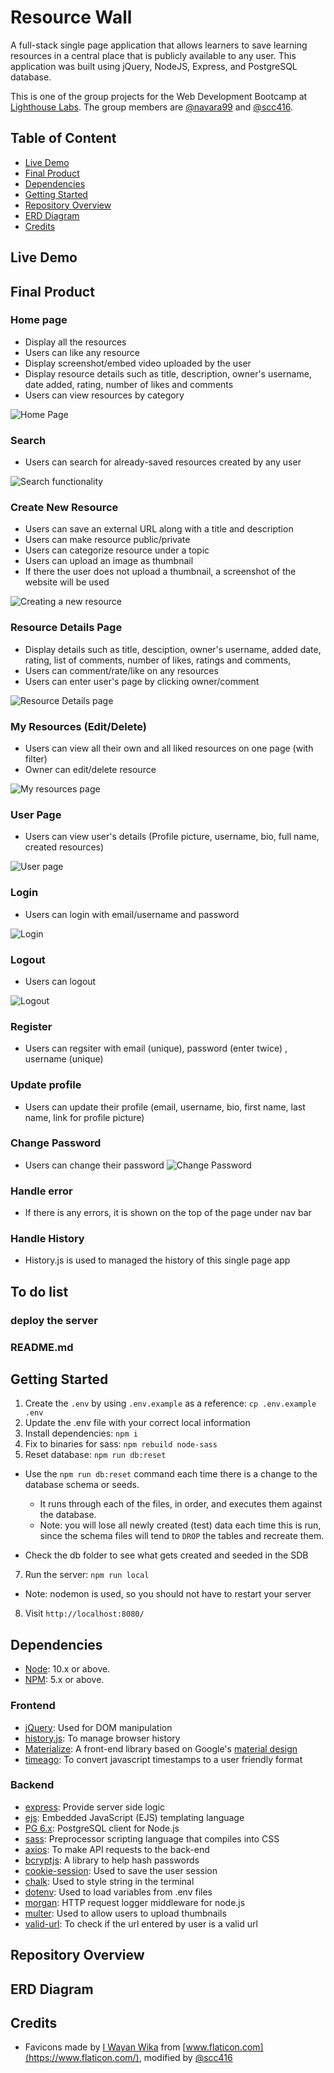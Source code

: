 # Resource Wall

A full-stack single page application that allows learners to save learning resources in a central place that is publicly available to any user. This application was built using jQuery, NodeJS, Express, and PostgreSQL database.

This is one of the group projects for the Web Development Bootcamp at [Lighthouse Labs](https://www.lighthouselabs.ca/). The group members are [@navara99](https://github.com/navara99) and [@scc416](https://github.com/scc416).

## Table of Content

- [Live Demo](#live-demo)
- [Final Product](#final-product)
- [Dependencies](#dependencies)
- [Getting Started](#getting-started)
- [Repository Overview](#repository-overview)
- [ERD Diagram](#erd-diagram)
- [Credits](#credits)

## Live Demo

## Final Product

### Home page

- Display all the resources
- Users can like any resource
- Display screenshot/embed video uploaded by the user
- Display resource details such as title, description, owner's username, date added, rating, number of likes and comments
- Users can view resources by category

![Home Page](./docs/home-page.gif)

### Search

- Users can search for already-saved resources created by any user

![Search functionality](./docs/search-functionality.gif)

### Create New Resource

- Users can save an external URL along with a title and description
- Users can make resource public/private
- Users can categorize resource under a topic
- Users can upload an image as thumbnail
- If there the user does not upload a thumbnail, a screenshot of the website will be used

![Creating a new resource](./docs/create-new-resource.gif)

### Resource Details Page

- Display details such as title, desciption, owner's username, added date, rating, list of comments, number of likes, ratings and comments,
- Users can comment/rate/like on any resources
- Users can enter user's page by clicking owner/comment

![Resource Details page](./docs/resource-details.gif)

### My Resources (Edit/Delete)

- Users can view all their own and all liked resources on one page (with filter)
- Owner can edit/delete resource

![My resources page](./docs/my-resources.gif)

### User Page

- Users can view user's details (Profile picture, username, bio, full name, created resources)

![User page](./docs/user-page.gif)

### Login

- Users can login with email/username and password

![Login](./docs/login.gif)

### Logout

- Users can logout

![Logout](./docs/logout.gif)

### Register

- Users can regsiter with email (unique), password (enter twice) , username (unique)

### Update profile

- Users can update their profile (email, username, bio, first name, last name, link for profile picture)

### Change Password

- Users can change their password
![Change Password](./docs/change-password.png)

### Handle error

- If there is any errors, it is shown on the top of the page under nav bar

### Handle History

- History.js is used to managed the history of this single page app

## To do list

### deploy the server

### README.md


## Getting Started

1. Create the `.env` by using `.env.example` as a reference: `cp .env.example .env`
2. Update the .env file with your correct local information
3. Install dependencies: `npm i`
4. Fix to binaries for sass: `npm rebuild node-sass`
5. Reset database: `npm run db:reset`

- Use the `npm run db:reset` command each time there is a change to the database schema or seeds.

  - It runs through each of the files, in order, and executes them against the database.
  - Note: you will lose all newly created (test) data each time this is run, since the schema files will tend to `DROP` the tables and recreate them.

- Check the db folder to see what gets created and seeded in the SDB

7. Run the server: `npm run local`

- Note: nodemon is used, so you should not have to restart your server

8. Visit `http://localhost:8080/`

## Dependencies

- [Node](https://nodejs.org/en/): 10.x or above.
- [NPM](https://www.npmjs.com/): 5.x or above.

### Frontend

- [jQuery](https://jquery.com/): Used for DOM manipulation
- [history.js](https://github.com/browserstate/history.js/): To manage browser history
- [Materialize](https://materializecss.com/): A front-end library based on Google's [material design](https://en.wikipedia.org/wiki/Material_Design)
- [timeago](https://timeago.yarp.com/): To convert javascript timestamps to a user friendly format

### Backend

- [express](http://expressjs.com/): Provide server side logic
- [ejs](https://ejs.co/): Embedded JavaScript (EJS) templating language
- [PG 6.x](https://www.postgresql.org/): PostgreSQL client for Node.js
- [sass](https://sass-lang.com/): Preprocessor scripting language that compiles into CSS
- [axios](https://www.axios.com/): To make API requests to the back-end
- [bcryptjs](https://github.com/dcodeIO/bcrypt.js): A library to help hash passwords
- [cookie-session](https://github.com/expressjs/cookie-session): Used to save the user session
- [chalk](https://github.com/chalk/chalk): Used to style string in the terminal
- [dotenv](https://dotenv.org/): Used to load variables from .env files
- [morgan](https://github.com/expressjs/morgan): HTTP request logger middleware for node.js
- [multer](https://github.com/expressjs/multer): Used to allow users to upload thumbnails
- [valid-url](https://github.com/ogt/valid-url): To check if the url entered by user is a valid url

## Repository Overview

## ERD Diagram

## Credits

- Favicons made by [I Wayan Wika](https://www.flaticon.com/authors/i-wayan-wika) from [www.flaticon.com](https://www.flaticon.com/), modified by [@scc416](https://github.com/scc416)

